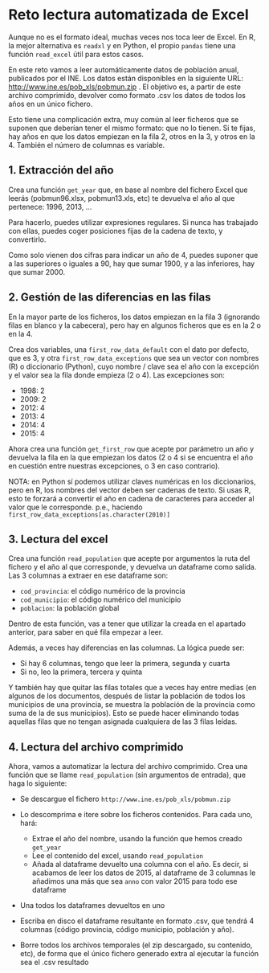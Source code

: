 # Reto lectura automatizada de Excel

Aunque no es el formato ideal, muchas veces nos toca leer de Excel. En R, la mejor alternativa es `readxl` y en Python, el propio `pandas` tiene una función `read_excel` útil para estos casos.

En este reto vamos a leer automáticamente datos de población anual, publicados por el INE. Los datos están disponibles en la siguiente URL: http://www.ine.es/pob_xls/pobmun.zip . El objetivo es, a partir de este archivo comprimido, devolver como formato .csv los datos de todos los años en un único fichero.

Esto tiene una complicación extra, muy común al leer ficheros que se suponen que deberían tener el mismo formato: que no lo tienen. Si te fijas, hay años en que los datos empiezan en la fila 2, otros en la 3, y otros en la 4. También el número de columnas es variable.

## 1. Extracción del año

Crea una función `get_year` que, en base al nombre del fichero Excel que leerás (pobmun96.xlsx, pobmun13.xls, etc) te devuelva el año al que pertenece: 1996, 2013, ...

Para hacerlo, puedes utilizar expresiones regulares. Si nunca has trabajado con ellas, puedes coger posiciones fijas de la cadena de texto, y convertirlo.

Como solo vienen dos cifras para indicar un año de 4, puedes suponer que a las superiores o iguales a 90, hay que sumar 1900, y a las inferiores, hay que sumar 2000.

## 2. Gestión de las diferencias en las filas

En la mayor parte de los ficheros, los datos empiezan en la fila 3 (ignorando filas en blanco y la cabecera), pero hay en algunos ficheros que es en la 2 o en la 4.

Crea dos variables, una `first_row_data_default` con el dato por defecto, que es 3, y otra `first_row_data_exceptions` que sea un vector con nombres (R) o diccionario (Python), cuyo nombre / clave sea el año con la excepción y el valor sea la fila donde empieza (2 o 4). Las excepciones son:

* 1998: 2
* 2009: 2
* 2012: 4
* 2013: 4
* 2014: 4
* 2015: 4

Ahora crea una función `get_first_row` que acepte por parámetro un año y devuelva la fila en la que empiezan los datos (2 o 4 si se encuentra el año en cuestión entre nuestras excepciones, o 3 en caso contrario).

NOTA: en Python sí podemos utilizar claves numéricas en los diccionarios, pero en R, los nombres del vector deben ser cadenas de texto. Si usas R, esto te forzará a convertir el año en cadena de caracteres para acceder al valor que le corresponde. p.e., haciendo `first_row_data_exceptions[as.character(2010)]`

## 3. Lectura del excel

Crea una función `read_population` que acepte por argumentos la ruta del fichero y el año al que corresponde, y devuelva un dataframe como salida. Las 3 columnas a extraer en ese dataframe son: 

* `cod_provincia`: el código numérico de la provincia
* `cod_municipio`: el código numérico del municipio
* `poblacion`: la población global

Dentro de esta función, vas a tener que utilizar la creada en el apartado anterior, para saber en qué fila empezar a leer.

Además, a veces hay diferencias en las columnas. La lógica puede ser:

* Si hay 6 columnas, tengo que leer la primera, segunda y cuarta
* Si no, leo la primera, tercera y quinta

Y también hay que quitar las filas totales que a veces hay entre medias (en algunos de los documentos, después de listar la población de todos los municipios de una provincia, se muestra la población de la provincia como suma de la de sus municipios). Esto se puede hacer eliminando todas aquellas filas que no tengan asignada cualquiera de las 3 filas leídas.

## 4. Lectura del archivo comprimido

Ahora, vamos a automatizar la lectura del archivo comprimido. Crea una función que se llame `read_population` (sin argumentos de entrada), que haga lo siguiente:

* Se descargue el fichero `http://www.ine.es/pob_xls/pobmun.zip`
* Lo descomprima e itere sobre los ficheros contenidos. Para cada uno, hará:

    * Extrae el año del nombre, usando la función que hemos creado `get_year`
    * Lee el contenido del excel, usando `read_population`
    * Añada al dataframe devuelto una columna con el año. Es decir, si acabamos de leer los datos de 2015, al dataframe de 3 columnas le añadimos una más que sea `anno` con valor 2015 para todo ese dataframe

* Una todos los dataframes devueltos en uno
* Escriba en disco el dataframe resultante en formato .csv, que tendrá 4 columnas (código provincia, código municipio, población y año).
* Borre todos los archivos temporales (el zip descargado, su contenido, etc), de forma que el único fichero generado extra al ejecutar la función sea el .csv resultado
